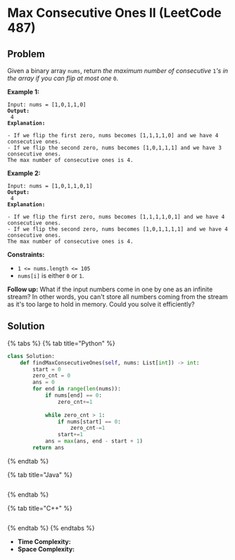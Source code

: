 # Max Consecutive Ones II (LeetCode 487)



## Problem

Given a binary array `nums`, return _the maximum number of consecutive_ `1`_'s in the array if you can flip at most one_ `0`.

&#x20;

**Example 1:**

<pre><code>Input: nums = [1,0,1,1,0]
<strong>Output:
</strong> 4
<strong>Explanation:
</strong> 
- If we flip the first zero, nums becomes [1,1,1,1,0] and we have 4 consecutive ones.
- If we flip the second zero, nums becomes [1,0,1,1,1] and we have 3 consecutive ones.
The max number of consecutive ones is 4.</code></pre>

**Example 2:**

<pre><code>Input: nums = [1,0,1,1,0,1]
<strong>Output:
</strong> 4
<strong>Explanation:
</strong> 
- If we flip the first zero, nums becomes [1,1,1,1,0,1] and we have 4 consecutive ones.
- If we flip the second zero, nums becomes [1,0,1,1,1,1] and we have 4 consecutive ones.
The max number of consecutive ones is 4.</code></pre>

&#x20;

**Constraints:**

* `1 <= nums.length <= 105`
* `nums[i]` is either `0` or `1`.

&#x20;

**Follow up:** What if the input numbers come in one by one as an infinite stream? In other words, you can't store all numbers coming from the stream as it's too large to hold in memory. Could you solve it efficiently?



## Solution&#x20;

{% tabs %}
{% tab title="Python" %}
```python
class Solution:
    def findMaxConsecutiveOnes(self, nums: List[int]) -> int:
        start = 0
        zero_cnt = 0
        ans = 0
        for end in range(len(nums)):
            if nums[end] == 0:
                zero_cnt+=1
            
            while zero_cnt > 1:
                if nums[start] == 0:
                    zero_cnt-=1
                start+=1
            ans = max(ans, end - start + 1)
        return ans
```
{% endtab %}

{% tab title="Java" %}
```java
```
{% endtab %}

{% tab title="C++" %}
```cpp
```
{% endtab %}
{% endtabs %}

* **Time Complexity:**
* **Space Complexity:**
